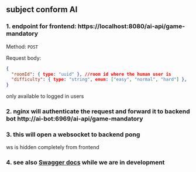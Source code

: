 ## subject conform AI

### 1. endpoint for frontend: https://localhost:8080/ai-api/game-mandatory

Method: `POST`

Request body:

```json
{
  "roomId": { type: "uuid" }, //room id where the human user is
  "difficulty": { type: "string", enum: ["easy", "normal", "hard"] },
}
```

only available to logged in users

### 2. nginx will authenticate the request and forward it to backend bot http://ai-bot:6969/ai-api/game-mandatory

### 3. this will open a websocket to backend pong

ws is hidden completely from frontend
  
### 4. see also [Swagger docs](http://localhost:6969/ai-api/documentation) while we are in development
